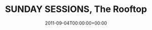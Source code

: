 ---
templateKey: event
guid: 0896678b-6eab-11ea-99c5-002590d1d1b0
date: 2011-09-04T00:00:00+00:00
eventTime: '4-9:30'
title: SUNDAY SESSIONS, The Rooftop
artist: SUNDAY SESSIONS
city: Taipei
venue: The Rooftop
group: LEO37
guests: The Blast
url: http://www.facebook.com/event.php?eid=204708506258099
---